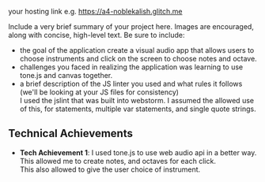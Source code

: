 your hosting link e.g. https://a4-noblekalish.glitch.me

Include a very brief summary of your project here. Images are encouraged, along with concise, high-level text. Be sure to include:

- the goal of the application create a visual audio app that allows users to choose instruments and 
click on the screen to choose notes and octave.
- challenges you faced in realizing the application was learning to use tone.js and canvas together.
- a brief description of the JS linter you used and what rules it follows (we'll be looking at your JS files for consistency)
<br> I used the jslint that was built into webstorm. I assumed the allowed use of this, for statements, multiple var statements, and single quote strings.

## Technical Achievements
- **Tech Achievement 1**: I used tone.js to use web audio api in a better way. This allowed me to create notes, and octaves for each click. <br>
This also allowed to give the user choice of instrument. 


